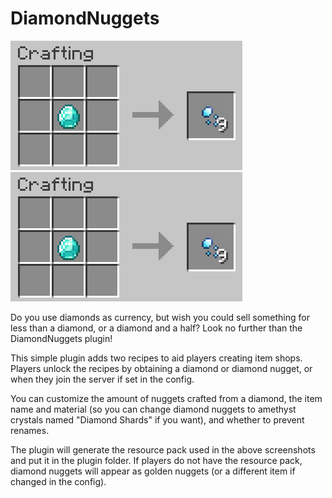 # DiamondNuggets

![One diamond crafting 9 diamond nuggets](https://raw.githubusercontent.com/Tisawesomeness/DiamondNuggets/master/assets/diamond_to_nuggets.png)
![9 diamond nuggets crafting 1 diamond](https://raw.githubusercontent.com/Tisawesomeness/DiamondNuggets/master/assets/diamond_to_nuggets.png)

Do you use diamonds as currency, but wish you could sell something for less than a diamond, or a diamond and a half? Look no further than the DiamondNuggets plugin!

This simple plugin adds two recipes to aid players creating item shops. Players unlock the recipes by obtaining a diamond or diamond nugget, or when they join the server if set in the config.

You can customize the amount of nuggets crafted from a diamond, the item name and material (so you can change diamond nuggets to amethyst crystals named "Diamond Shards" if you want), and whether to prevent renames.

The plugin will generate the resource pack used in the above screenshots and put it in the plugin folder. If players do not have the resource pack, diamond nuggets will appear as golden nuggets (or a different item if changed in the config).
